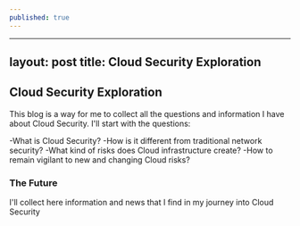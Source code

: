 ```yaml
---
published: true
---
```

---
layout: post
title: Cloud Security Exploration
---

## Cloud Security Exploration

This blog is a way for me to collect all the questions and information I have about Cloud Security. I'll start with the questions:

-What is Cloud Security?
-How is it different from traditional network security?
-What kind of risks does Cloud infrastructure create?
-How to remain vigilant to new and changing Cloud risks?

### The Future

I'll collect here information and news that I find in my journey into Cloud Security
